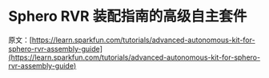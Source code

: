 # Sphero RVR 装配指南的高级自主套件

原文：[https://learn.sparkfun.com/tutorials/advanced-autonomous-kit-for-sphero-rvr-assembly-guide](https://learn.sparkfun.com/tutorials/advanced-autonomous-kit-for-sphero-rvr-assembly-guide)